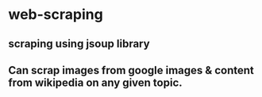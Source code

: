 <h1> web-scraping</h1>

<h2>scraping using jsoup library</h2>

<h2>Can scrap images from google images & content from wikipedia on any given topic.</h2>
